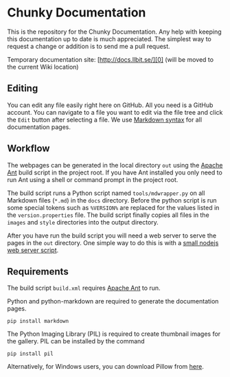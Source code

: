 Chunky Documentation
====================

This is the repository for the Chunky Documentation. Any help with keeping this
documentation up to date is much appreciated. The simplest way to request a
change or addition is to send me a pull request.

Temporary documentation site: [http://docs.llbit.se/][0] (will be moved to the
current Wiki location)

Editing
-------

You can edit any file easily right here on GitHub. All you need is a GitHub
account. You can navigate to a file you want to edit via the file tree and
click the `Edit` button after selecting a file. We use [Markdown syntax][3] for
all documentation pages.

Workflow
--------

The webpages can be generated in the local directory `out` using the
[Apache Ant][1] build script in the project root. If you have Ant installed
you only need to run Ant using a shell or command prompt in the project root.

The build script runs a Python script named `tools/mdwrapper.py` on all
Markdown files (`*.md`) in the `docs` directory. Before the python script is
run some special tokens such as `%VERSION%` are replaced for the values listed
in the `version.properties` file. The build script finally copies all files in
the `images` and `style` directories into the output directory.

After you have run the build script you will need a web server to serve the
pages in the `out` directory. One simple way to do this is with a [small
nodejs web server script][2].

Requirements
------------

The build script `build.xml` requires [Apache Ant][1] to run.

Python and python-markdown are required to generate the documentation pages.

    pip install markdown

The Python Imaging Library (PIL) is required to create thumbnail images for
the gallery. PIL can be installed by the command

    pip install pil

Alternatively, for Windows users, you can download Pillow from [here][4].


[0]:http://docs.llbit.se/
[1]:http://ant.apache.org/
[2]:http://stackoverflow.com/a/13635318
[3]:http://daringfireball.net/projects/markdown/syntax
[4]:http://www.lfd.uci.edu/~gohlke/pythonlibs/
